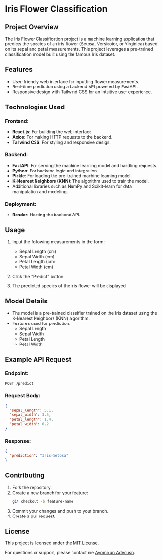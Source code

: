 # Iris Flower Classification

## Project Overview
The Iris Flower Classification project is a machine learning application that predicts the species of an iris flower (Setosa, Versicolor, or Virginica) based on its sepal and petal measurements. This project leverages a pre-trained classification model built using the famous Iris dataset.

## Features
- User-friendly web interface for inputting flower measurements.
- Real-time prediction using a backend API powered by FastAPI.
- Responsive design with Tailwind CSS for an intuitive user experience.

## Technologies Used
### Frontend:
- **React.js**: For building the web interface.
- **Axios**: For making HTTP requests to the backend.
- **Tailwind CSS**: For styling and responsive design.

### Backend:
- **FastAPI**: For serving the machine learning model and handling requests.
- **Python**: For backend logic and integration.
- **Pickle**: For loading the pre-trained machine learning model.
- **K-Nearest Neighbors (KNN)**: The algorithm used to train the model.
- Additional libraries such as NumPy and Scikit-learn for data manipulation and modeling.

### Deployment:
- **Render**: Hosting the backend API.

## Usage
1. Input the following measurements in the form:
   - Sepal Length (cm)
   - Sepal Width (cm)
   - Petal Length (cm)
   - Petal Width (cm)

2. Click the "Predict" button.
3. The predicted species of the iris flower will be displayed.

## Model Details
- The model is a pre-trained classifier trained on the Iris dataset using the K-Nearest Neighbors (KNN) algorithm.
- Features used for prediction:
  - Sepal Length
  - Sepal Width
  - Petal Length
  - Petal Width

## Example API Request
### Endpoint:
`POST /predict`

### Request Body:
```json
{
  "sepal_length": 5.1,
  "sepal_width": 3.5,
  "petal_length": 1.4,
  "petal_width": 0.2
}
```

### Response:
```json
{
  "prediction": "Iris-Setosa"
}
```

## Contributing
1. Fork the repository.
2. Create a new branch for your feature:
   ```bash
   git checkout -b feature-name
   ```
3. Commit your changes and push to your branch.
4. Create a pull request.

## License
This project is licensed under the [MIT License](LICENSE).

For questions or support, please contact me [Ayomikun Adeousn](mailto:ayoadeosun10@gmail.com.com).

